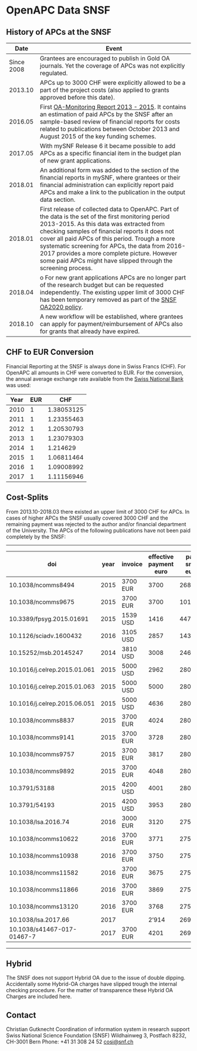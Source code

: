 ﻿

# OpenAPC Data SNSF

## History of APCs at the SNSF

| Date |Event  |
|--|--|
|Since 2008|Grantees are encouraged to publish in Gold OA journals. Yet the coverage of APCs was not explicitly regulated. |
|2013.10 |APCs up to 3000 CHF were explicitly allowed to be a part of the project costs (also applied to grants approved before this date).|
|2016.05 |First [OA-Monitoring Report 2013 - 2015](http://doi.org/10.5281/zenodo.584131). It contains an estimation of paid APCs by the SNSF after an sample-based review of financial reports for costs related to publications between October 2013 and August 2015 of the key funding schemes.
| 2017.05 |With mySNF Release 6 it became possible to  add APCs as a specific financial item in the budget plan of new grant applications.
|2018.01| An additional form was added to the section of the financial reports in mySNF, where grantees or their financial administration can explicitly report paid APCs and make a link to the publication in the output data section.|
|2018.01|First release of collected data to OpenAPC. Part of the data is the set of the first monitoring period 2013-2015. As this data was extracted from checking samples of financial reports it does not cover all paid APCs of this period. Trough a more systematic screening for APCs, the data from 2016-2017 provides a more complete picture. However some paid APCs might have slipped through the screening process.  |
|2018.04|o	For new grant applications APCs are no longer part of the research budget but can be requested independently. The existing upper limit of 3000 CHF has been temporary removed as part of the [SNSF OA2020 policy](http://www.snf.ch/en/theSNSF/research-policies/open-access/Pages/default.aspx#OA%202020%20Policy).|
|2018.10|A new workflow will be established, where grantees can apply for payment/reimbursement of APCs also for grants that already have expired.|

## CHF to EUR Conversion

Financial Reporting at the SNSF is always done in Swiss Francs (CHF). For OpenAPC all amounts in CHF were converted to EUR. For the conversion, the annual average exchange rate available from the [Swiss National Bank](https://data.snb.ch/de/topics/ziredev#!/cube/devkua?fromDate=2010&toDate=2017&dimSel=D1(EUR1)) was used:

|Year|EUR|CHF|
|--|--|--|
|2010|1|1.38053125|
|2011|1|1.23355463|
|2012|1|1.20530793|
|2013|1|1.23079303|
|2014|1|1.214629|
|2015|1|1.06811464|
|2016|1|1.09008992|
|2017|1|1.11156946|
 
## Cost-Splits

From 2013.10-2018.03 there existed an upper limit of 3000 CHF for APCs. In cases of higher APCs the SNSF usually covered 3000 CHF and the remaining payment was rejected to the author and/or financial department of the University. The APCs of the following publications have not been paid completely by the SNSF:


----------


|  doi                         | year | invoice  | effective payment euro | part snsf euro | part other euro  | other institution is probably | snsf grant       |
| ---------------------------- | ---- | -------  | ----------------       | ---------------| --------------   | ----------------              | ---------------- | 
| 10.1038/ncomms8494           | 2015 | 3700 EUR | 3700                   | 2684.54        | 1015.46          | UniFR                         | 31003A_156764    |
| 10.1038/ncomms9675           | 2015 | 3700 EUR | 3700                   | 1018.99        | 2681.01          | PSI                           | 200021_138068    |
| 10.3389/fpsyg.2015.01691     | 2015 | 1539 USD | 1416                   | 447.70         | 968.30           | UniGE                         | 320030_144187    |
| 10.1126/sciadv.1600432       | 2016 | 3105 USD | 2857                   | 1433.92        | 1423.08          | immigrationlab.org            | 100017_159820    |
| 10.15252/msb.20145247        | 2014 | 3810 USD | 3008                   | 2469.89        | 538.11           | UniL                          | 310030B_141181   |
| 10.1016/j.celrep.2015.01.061 | 2015 | 5000 USD | 2962                   | 2808.69        | 153.31           | UniGE                         | 31003A_140940    |
| 10.1016/j.celrep.2015.01.063 | 2015 | 5000 USD | 5000                   | 2808.69        | 2191.31          | UniGE                         | CRSII3_147637    |
| 10.1016/j.celrep.2015.06.051 | 2015 | 5000 USD | 4636                   | 2808.69        | 1827.31          | FMI                           | 31003A_155940    |
| 10.1038/ncomms8837           | 2015 | 3700 EUR | 4024                   | 2808.69        | 1215.31          | ETHZ                          | CRSII2-141843    |
| 10.1038/ncomms9141           | 2015 | 3700 EUR | 3728                   | 2808.69        | 919.31           | UZH                           | CRSII3_154488    |
| 10.1038/ncomms9757           | 2015 | 3700 EUR | 3817                   | 2808.69        | 1008.31          | ETHZ                          | 200021_150046    |
| 10.1038/ncomms9892           | 2015 | 3700 EUR | 4048                   | 2808.69        | 1239.31          | UniGE                         | 200020_150079    |
| 10.3791/53188                | 2015 | 4200 USD | 4001                   | 2808.69        | 1192.31          | CHUV                          | 200021_140230    |
| 10.3791/54193                | 2015 | 4200 USD | 3953                   | 2808.69        | 1144.31          | EMPA                          | 200021_160174    |
| 10.1038/lsa.2016.74          | 2016 | 3000 EUR | 3120                   | 2752.07        | 367.93           | EPFL                          | 200021L_157132   |
| 10.1038/ncomms10622          | 2016 | 3700 EUR | 3771                   | 2752.07        | 1018.93          | UZH                           | PP00P2_157607    |
| 10.1038/ncomms10938          | 2016 | 3700 EUR | 3750                   | 2752.07        | 997.93           | UniGE                         | 310030_149390    |
| 10.1038/ncomms11582          | 2016 | 3700 EUR | 3675                   | 2752.07        | 922.93           | crg.eu                        | CRSII3_141918    |
| 10.1038/ncomms11866          | 2016 | 3700 EUR | 3869                   | 2752.07        | 1116.93          | UniL                          | 31003A_140869    |
| 10.1038/ncomms13120          | 2016 | 3700 EUR | 3768                   | 2752.07        | 1015.93          | ETHZ                          | 200021_156106    |
| 10.1038/lsa.2017.66          | 2017 |          | 2’914                  | 2698.89        | 215.11           | UZH                           | 200020_159916    |
| 10.1038/s41467-017-01467-7   | 2017 | 3700 EUR | 4201                   | 2698.89        | 1502.11          | UniGE                         | PZ00P3_154728    |


----------


## Hybrid

The SNSF does not support Hybrid  OA due to the issue of double dipping. Accidentally some Hybrid-OA charges have slipped trough the internal checking procedure. For the matter of transparence these Hybrid OA Charges are included here.


## Contact

Christian Gutknecht
Coordination of information system in research support 
Swiss National Science Foundation (SNSF)
Wildhainweg 3, Postfach 8232, CH-3001 Bern
Phone: +41 31 308 24 52
cosi@snf.ch


